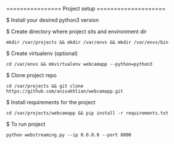 
================ Project setup ====================

$ Install your desired python3 version 

$ Create directory where project sits and environment dir

    mkdir /var/projects && mkdir /var/envs && mkdir /var/envs/bin

$ Create virtualenv (optional)

    cd /var/envs && mkvirtualenv webcamapp --python=python3
    
$ Clone project repo

    cd /var/projects && git clone https://github.com/anisakhlian/webcamapp.git  

$ Install requirements for the project

    cd /var/projects/webcamapp && pip install -r requirements.txt

$ To run project 

    python webstreaming.py --ip 0.0.0.0 --port 8000
